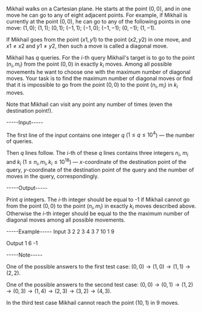 Mikhail walks on a Cartesian plane. He starts at the point $(0, 0)$, and in one move he can go to any of eight adjacent points. For example, if Mikhail is currently at the point $(0, 0)$, he can go to any of the following points in one move:   $(1, 0)$;  $(1, 1)$;  $(0, 1)$;  $(-1, 1)$;  $(-1, 0)$;  $(-1, -1)$;  $(0, -1)$;  $(1, -1)$.

If Mikhail goes from the point $(x1, y1)$ to the point $(x2, y2)$ in one move, and $x1 \ne x2$ and $y1 \ne y2$, then such a move is called a diagonal move.

Mikhail has $q$ queries. For the $i$-th query Mikhail's target is to go to the point $(n_i, m_i)$ from the point $(0, 0)$ in exactly $k_i$ moves. Among all possible movements he want to choose one with the maximum number of diagonal moves. Your task is to find the maximum number of diagonal moves or find that it is impossible to go from the point $(0, 0)$ to the point $(n_i, m_i)$ in $k_i$ moves.

Note that Mikhail can visit any point any number of times (even the destination point!).

-----Input-----

The first line of the input contains one integer $q$ ($1 \le q \le 10^4$) — the number of queries.

Then $q$ lines follow. The $i$-th of these $q$ lines contains three integers $n_i$, $m_i$ and $k_i$ ($1 \le n_i, m_i, k_i \le 10^{18}$) — $x$-coordinate of the destination point of the query, $y$-coordinate of the destination point of the query and the number of moves in the query, correspondingly.

-----Output-----

Print $q$ integers. The $i$-th integer should be equal to -1 if Mikhail cannot go from the point $(0, 0)$ to the point $(n_i, m_i)$ in exactly $k_i$ moves described above. Otherwise the $i$-th integer should be equal to the the maximum number of diagonal moves among all possible movements.

-----Example-----
Input
3
2 2 3
4 3 7
10 1 9

Output
1
6
-1

-----Note-----

One of the possible answers to the first test case: $(0, 0) \to (1, 0) \to (1, 1) \to (2, 2)$.

One of the possible answers to the second test case: $(0, 0) \to (0, 1) \to (1, 2) \to (0, 3) \to (1, 4) \to (2, 3) \to (3, 2) \to (4, 3)$.

In the third test case Mikhail cannot reach the point $(10, 1)$ in 9 moves.
